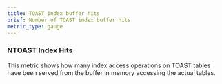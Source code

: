 ```yaml
---
title: TOAST index buffer hits
brief: Number of TOAST index buffer hits
metric_type: gauge
---
```


### NTOAST Index Hits

This metric shows how many index access operations on TOAST tables have been served from the buffer in memory accessing the actual tables.
